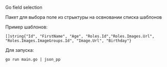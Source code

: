 Go field selection

Пакет для выбора поле из стрыктуры на освновании списка шаблонов

Пример шаблонов:
```
[]string{"Id", "FirstName", "Age", "Roles.Id","Roles.Images.Url", "Roles.Images.ImageGroups.Id", "Image.Url", "Birthday"}
```

Для запуска:
```
go run main.go | json_pp
```
